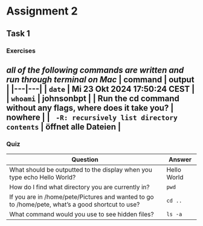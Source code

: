 # Assignment 2
## Task 1 
### Exercises 
*all of the following commands are written and run through terminal on Mac*
| command | output |
|---|---|
| ```date``` | Mi 23 Okt 2024 17:50:24 CEST |
| ```whoami``` | johnsonbpt |
| Run the cd command without any flags, where does it take you? | nowhere |
| ``` -R: recursively list directory contents``` | öffnet alle Dateien |
---
### Quiz 
| Question | Answer |
|---|---|
| What should be outputted to the display when you type echo Hello World? | Hello World |
| How do I find what directory you are currently in? | ```pwd``` |
| If you are in /home/pete/Pictures and wanted to go to /home/pete, what’s a good shortcut to use? | ```cd ..```|
| What command would you use to see hidden files? | ```ls -a``` |
